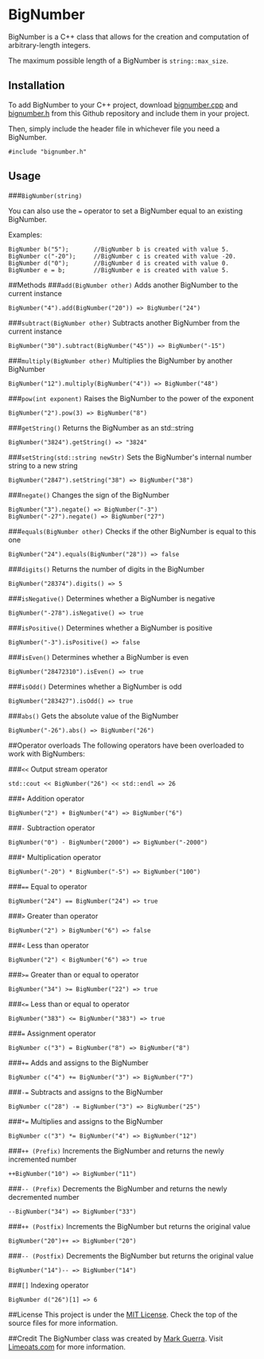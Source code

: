 # BigNumber

BigNumber is a C++ class that allows for the creation and computation of arbitrary-length
integers.

The maximum possible length of a BigNumber is `string::max_size`.

## Installation
To add BigNumber to your C++ project, download
[bignumber.cpp](https://github.com/Limeoats/BigNumber/blob/master/src/bignumber.cpp)
and [bignumber.h](https://github.com/Limeoats/BigNumber/blob/master/src/bignumber.h)
from this Github repository and include them in your project.

Then, simply include the header file in whichever file you need a BigNumber.

`#include "bignumber.h"`

## Usage
###`BigNumber(string)`


You can also use the `=` operator to set a BigNumber equal to an existing BigNumber.

Examples:

    BigNumber b("5");       //BigNumber b is created with value 5.
    BigNumber c("-20");     //BigNumber c is created with value -20.
    BigNumber d("0");       //BigNumber d is created with value 0.
    BigNumber e = b;        //BigNumber e is created with value 5.


##Methods
###`add(BigNumber other)`
Adds another BigNumber to the current instance

`BigNumber("4").add(BigNumber("20")) => BigNumber("24")`

###`subtract(BigNumber other)`
Subtracts another BigNumber from the current instance

`BigNumber("30").subtract(BigNumber("45")) => BigNumber("-15")`

###`multiply(BigNumber other)`
Multiplies the BigNumber by another BigNumber

`BigNumber("12").multiply(BigNumber("4")) => BigNumber("48")`

###`pow(int exponent)`
Raises the BigNumber to the power of the exponent

`BigNumber("2").pow(3) => BigNumber("8")`

###`getString()`
Returns the BigNumber as an std::string

`BigNumber("3824").getString() => "3824"`

###`setString(std::string newStr)`
Sets the BigNumber's internal number string to a new string

`BigNumber("2847").setString("38") => BigNumber("38")`

###`negate()`
Changes the sign of the BigNumber

    BigNumber("3").negate() => BigNumber("-3")
    BigNumber("-27").negate() => BigNumber("27")

###`equals(BigNumber other)`
Checks if the other BigNumber is equal to this one

`BigNumber("24").equals(BigNumber("28")) => false`

###`digits()`
Returns the number of digits in the BigNumber

`BigNumber("28374").digits() => 5`

###`isNegative()`
Determines whether a BigNumber is negative

`BigNumber("-278").isNegative() => true`

###`isPositive()`
Determines whether a BigNumber is positive

`BigNumber("-3").isPositive() => false`

###`isEven()`
Determines whether a BigNumber is even

`BigNumber("28472310").isEven() => true`

###`isOdd()`
Determines whether a BigNumber is odd

`BigNumber("283427").isOdd() => true`

###`abs()`
Gets the absolute value of the BigNumber

`BigNumber("-26").abs() => BigNumber("26")`


##Operator overloads
The following operators have been overloaded to work with BigNumbers:

###`<<`
Output stream operator

`std::cout << BigNumber("26") << std::endl => 26`

###`+`
Addition operator

`BigNumber("2") + BigNumber("4") => BigNumber("6")`

###`-`
Subtraction operator

`BigNumber("0") - BigNumber("2000") => BigNumber("-2000")`

###`*`
Multiplication operator

`BigNumber("-20") * BigNumber("-5") => BigNumber("100")`

###`==`
Equal to operator

`BigNumber("24") == BigNumber("24") => true`

###`>`
Greater than operator

`BigNumber("2") > BigNumber("6") => false`

###`<`
Less than operator

`BigNumber("2") < BigNumber("6") => true`

###`>=`
Greater than or equal to operator

`BigNumber("34") >= BigNumber("22") => true`

###`<=`
Less than or equal to operator

`BigNumber("383") <= BigNumber("383") => true`

###`=`
Assignment operator

`BigNumber c("3") = BigNumber("8") => BigNumber("8")`

###`+=`
Adds and assigns to the BigNumber

`BigNumber c("4") += BigNumber("3") => BigNumber("7")`

###`-=`
Subtracts and assigns to the BigNumber

`BigNumber c("28") -= BigNumber("3") => BigNumber("25")`

###`*=`
Multiplies and assigns to the BigNumber

`BigNumber c("3") *= BigNumber("4") => BigNumber("12")`

###`++ (Prefix)`
Increments the BigNumber and returns the newly incremented number

`++BigNumber("10") => BigNumber("11")`

###`-- (Prefix)`
Decrements the BigNumber and returns the newly decremented number

`--BigNumber("34") => BigNumber("33")`

###`++ (Postfix)`
Increments the BigNumber but returns the original value

`BigNumber("20")++ => BigNumber("20")`

###`-- (Postfix)`
Decrements the BigNumber but returns the original value

`BigNumber("14")-- => BigNumber("14")`

###`[]`
Indexing operator

`BigNumber d("26")[1] => 6`

##License
This project is under the [MIT License](https://opensource.org/licenses/MIT). Check the
top of the source files for more information.

##Credit
The BigNumber class was created by [Mark Guerra](http://www.twitter.com/Limeoats). Visit
[Limeoats.com](http://www.limeoats.com) for more information.













